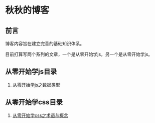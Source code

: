 # 秋秋的博客

## 前言

博客内容旨在建立完善的基础知识体系。

目前打算写两个系列的文章，一个是从零开始学js，另一个是从零开始学js。

## 从零开始学js目录

1. [从零开始学js之数据类型](https://github.com/wangqiutuner/Blog/issues/2)

## 从零开始学css目录

1. [从零开始学css之术语与概念](https://github.com/wangqiutuner/Blog/issues/1)
